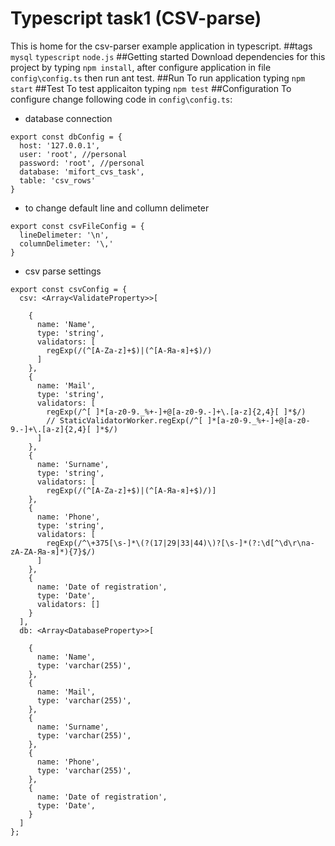 # Typescript task1 (CSV-parse)
This is home for the csv-parser example application in typescript.
##tags
`mysql` `typescript` `node.js`
##Getting started
Download dependencies for this project by typing `npm install`, after configure application in file `config\config.ts` then run ant test.
##Run 
To run application typing `npm start`
##Test
To test applicaiton typing `npm test`
##Configuration
To configure change following code in `config\config.ts`:

* database connection
```
export const dbConfig = {
  host: '127.0.0.1',
  user: 'root', //personal
  password: 'root', //personal
  database: 'mifort_cvs_task',
  table: 'csv_rows'
}
```
* to change default line and collumn delimeter
```
export const csvFileConfig = {
  lineDelimeter: '\n',
  columnDelimeter: '\,'
}
```
* csv parse settings
```
export const csvConfig = {
  csv: <Array<ValidateProperty>>[

    {
      name: 'Name',
      type: 'string',
      validators: [
        regExp(/(^[A-Za-z]+$)|(^[А-Яа-я]+$)/)
      ]
    },
    {
      name: 'Mail',
      type: 'string',
      validators: [
        regExp(/^[ ]*[a-z0-9._%+-]+@[a-z0-9.-]+\.[a-z]{2,4}[ ]*$/)
        // StaticValidatorWorker.regExp(/^[ ]*[a-z0-9._%+-]+@[a-z0-9.-]+\.[a-z]{2,4}[ ]*$/)
      ]
    },
    {
      name: 'Surname',
      type: 'string',
      validators: [
        regExp(/(^[A-Za-z]+$)|(^[А-Яа-я]+$)/)]
    },
    {
      name: 'Phone',
      type: 'string',
      validators: [
        regExp(/^\+375[\s-]*\(?(17|29|33|44)\)?[\s-]*(?:\d[^\d\r\na-zA-ZА-Яа-я]*){7}$/)
      ]
    },
    {
      name: 'Date of registration',
      type: 'Date',
      validators: []
    }
  ],
  db: <Array<DatabaseProperty>>[

    {
      name: 'Name',
      type: 'varchar(255)',
    },
    {
      name: 'Mail',
      type: 'varchar(255)',
    },
    {
      name: 'Surname',
      type: 'varchar(255)',
    },
    {
      name: 'Phone',
      type: 'varchar(255)',
    },
    {
      name: 'Date of registration',
      type: 'Date',
    }
  ]
};
```